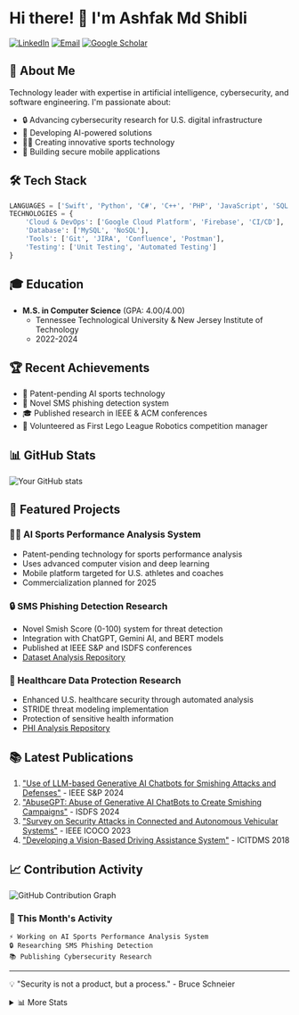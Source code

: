 # Hi there! 👋 I'm Ashfak Md Shibli

[![LinkedIn](https://img.shields.io/badge/LinkedIn-0077B5?style=for-the-badge&logo=linkedin&logoColor=white)](https://www.linkedin.com/in/ashfak-md-shibli/)
[![Email](https://img.shields.io/badge/Email-D14836?style=for-the-badge&logo=gmail&logoColor=white)](mailto:shibli.emon@gmail.com)
[![Google Scholar](https://img.shields.io/badge/Google_Scholar-4285F4?style=for-the-badge&logo=google-scholar&logoColor=white)](https://scholar.google.com/citations?user=-Py4nOsAAAAJ&hl=en)

## 🚀 About Me
Technology leader with expertise in artificial intelligence, cybersecurity, and software engineering. I'm passionate about:
- 🔒 Advancing cybersecurity research for U.S. digital infrastructure
- 🤖 Developing AI-powered solutions
- 🏃‍♂️ Creating innovative sports technology
- 📱 Building secure mobile applications

## 🛠️ Tech Stack
```python
LANGUAGES = ['Swift', 'Python', 'C#', 'C++', 'PHP', 'JavaScript', 'SQL']
TECHNOLOGIES = {
    'Cloud & DevOps': ['Google Cloud Platform', 'Firebase', 'CI/CD'],
    'Database': ['MySQL', 'NoSQL'],
    'Tools': ['Git', 'JIRA', 'Confluence', 'Postman'],
    'Testing': ['Unit Testing', 'Automated Testing']
}
```

## 🎓 Education
- **M.S. in Computer Science** (GPA: 4.00/4.00)
  - Tennessee Technological University & New Jersey Institute of Technology
  - 2022-2024

## 🏆 Recent Achievements
- 🎯 Patent-pending AI sports technology
- 📱 Novel SMS phishing detection system
- 🎓 Published research in IEEE & ACM conferences
- 🤖 Volunteered as First Lego League Robotics competition manager

## 📊 GitHub Stats

![Your GitHub stats](https://github-readme-stats.vercel.app/api?username=ashfakshibli&show_icons=true&theme=radical&include_all_commits=true&count_private=true)

## 🚀 Featured Projects

### 🏃‍♂️ AI Sports Performance Analysis System
- Patent-pending technology for sports performance analysis
- Uses advanced computer vision and deep learning
- Mobile platform targeted for U.S. athletes and coaches
- Commercialization planned for 2025

### 🔒 SMS Phishing Detection Research
- Novel Smish Score (0-100) system for threat detection
- Integration with ChatGPT, Gemini AI, and BERT models
- Published at IEEE S&P and ISDFS conferences
- [Dataset Analysis Repository](https://github.com/ashfakshibli/PHI_FLOW)

### 🏥 Healthcare Data Protection Research
- Enhanced U.S. healthcare security through automated analysis
- STRIDE threat modeling implementation
- Protection of sensitive health information
- [PHI Analysis Repository](https://github.com/ashfakshibli/PHI_FLOW)

## 📚 Latest Publications
1. ["Use of LLM-based Generative AI Chatbots for Smishing Attacks and Defenses"](https://sp2024.ieee-security.org/downloads/SP24-posters/sp24posters-final19.pdf) - IEEE S&P 2024
2. ["AbuseGPT: Abuse of Generative AI ChatBots to Create Smishing Campaigns"](https://ieeexplore.ieee.org/abstract/document/10527300) - ISDFS 2024
3. ["Survey on Security Attacks in Connected and Autonomous Vehicular Systems"](https://ieeexplore.ieee.org/abstract/document/10397929) - IEEE ICOCO 2023
4. ["Developing a Vision-Based Driving Assistance System"](https://doi.org/10.1007/978-981-13-1951-8_71) - ICITDMS 2018

## 📈 Contribution Activity

![GitHub Contribution Graph](https://ghchart.rshah.org/409ba5/ashfakshibli)

### 📅 This Month's Activity
```text
⚡ Working on AI Sports Performance Analysis System
🔒 Researching SMS Phishing Detection
📚 Publishing Cybersecurity Research
```

---

💡 "Security is not a product, but a process." - Bruce Schneier

<details>
<summary>📊 More Stats</summary>

![Profile Views](https://komarev.com/ghpvc/?username=ashfakshibli&color=brightgreen)

</details>
